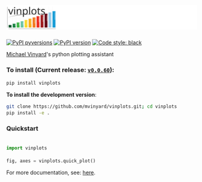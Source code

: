 # [![vinplots](/docs/images/vinplots.logo.svg)](https://github.com/mvinyard/vinplots/)

[![PyPI pyversions](https://img.shields.io/pypi/pyversions/vinplots.svg)](https://pypi.python.org/pypi/vinplots/)
[![PyPI version](https://badge.fury.io/py/vinplots.svg)](https://badge.fury.io/py/vinplots)
[![Code style: black](https://img.shields.io/badge/code%20style-black-000000.svg)](https://github.com/psf/black)


[Michael Vinyard](https://github.com/mvinyard)'s python plotting assistant

### To install (Current release: [`v0.0.60`](https://github.com/mvinyard/vinplots/releases/tag/v0.0.60)):

```BASH
pip install vinplots
```

**To install the development version**:
```BASH
git clone https://github.com/mvinyard/vinplots.git; cd vinplots
pip install -e .
```

### Quickstart

```python

import vinplots

fig, axes = vinplots.quick_plot()
```

For more documentation, see: [here](https://vinplots.readthedocs.io/en/latest/index.html).

